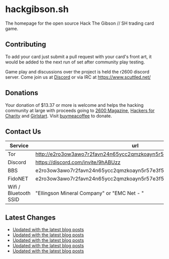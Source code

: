 # hackgibson.sh
The homepage for the open source Hack The Gibson // SH trading card game.


## Contributing

To add your card just submit a pull request with your card's front art, it would be added to the next run of set after community play testing.

Game play and discussions over the project is held the r2600 discord server. Come join us at [Discord](https://discord.com/invite/9hABUzz) or via IRC at https://www.scuttled.net/


## Donations

Your donation of $13.37 or more is welcome and helps the hacking community at large with proceeds going to [2600 Magazine](https://2600.com/), [Hackers for Charity](https://hackersforcharity.org) and [Girlstart](https://girlstart.org).  Visit [buymeacoffee](https://www.buymeacoffee.com/hackgibson.sh) to donate.


## Contact Us

Service | url
-|-
Tor | http://e2ro3ow3awo7r2favn24n65ycc2qmzkoayn5r57e3f56nvjwdcgg32ad.onion
Discord | https://discord.com/invite/9hABUzz
BBS | e2ro3ow3awo7r2favn24n65ycc2qmzkoayn5r57e3f56nvjwdcgg32ad.onion:23
FidoNET | e2ro3ow3awo7r2favn24n65ycc2qmzkoayn5r57e3f56nvjwdcgg32ad.onion:24554
Wifi / Bluetooth SSID | "Ellingson Mineral Company" or "EMC Net - <fidonet address>"

## Latest Changes
<!-- BLOG-POST-LIST:START -->
- [Updated with the latest blog posts](https://github.com/DFW2600/hackgibson.sh/commit/db89a49f52689d434cfca55cedf963719d123f7b)
- [Updated with the latest blog posts](https://github.com/DFW2600/hackgibson.sh/commit/5f90c11c2c0f2b78463df58db6198e272340f22f)
- [Updated with the latest blog posts](https://github.com/DFW2600/hackgibson.sh/commit/360834c87057631a75434a6d81dcc74bd02dbfcf)
- [Updated with the latest blog posts](https://github.com/DFW2600/hackgibson.sh/commit/ac054517b2dc77c35a88443a6fa96f2f5821e43c)
- [Updated with the latest blog posts](https://github.com/DFW2600/hackgibson.sh/commit/63ba8e4cb194c1e9337567b87f294d9e7cb2324a)
<!-- BLOG-POST-LIST:END -->
